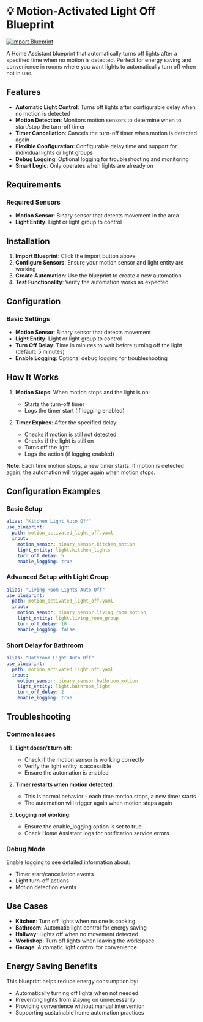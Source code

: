 # 💡 Motion-Activated Light Off Blueprint

[![Import Blueprint](https://my.home-assistant.io/badges/blueprint_import.svg)](https://my.home-assistant.io/redirect/blueprint_import/?blueprint_url=https%3A//raw.githubusercontent.com/n3roGit/HomeAssistant/main/MotionActivatedLightOff/MotionActivatedLightOff.yaml)

A Home Assistant blueprint that automatically turns off lights after a specified time when no motion is detected. Perfect for energy saving and convenience in rooms where you want lights to automatically turn off when not in use.

## Features

- **Automatic Light Control**: Turns off lights after configurable delay when no motion is detected
- **Motion Detection**: Monitors motion sensors to determine when to start/stop the turn-off timer
- **Timer Cancellation**: Cancels the turn-off timer when motion is detected again
- **Flexible Configuration**: Configurable delay time and support for individual lights or light groups
- **Debug Logging**: Optional logging for troubleshooting and monitoring
- **Smart Logic**: Only operates when lights are already on

## Requirements

### Required Sensors
- **Motion Sensor**: Binary sensor that detects movement in the area
- **Light Entity**: Light or light group to control

## Installation

1. **Import Blueprint**: Click the import button above
2. **Configure Sensors**: Ensure your motion sensor and light entity are working
3. **Create Automation**: Use the blueprint to create a new automation
4. **Test Functionality**: Verify the automation works as expected

## Configuration

### Basic Settings
- **Motion Sensor**: Binary sensor that detects movement
- **Light Entity**: Light or light group to control
- **Turn Off Delay**: Time in minutes to wait before turning off the light (default: 5 minutes)
- **Enable Logging**: Optional debug logging for troubleshooting

## How It Works

1. **Motion Stops**: When motion stops and the light is on:
   - Starts the turn-off timer
   - Logs the timer start (if logging enabled)

2. **Timer Expires**: After the specified delay:
   - Checks if motion is still not detected
   - Checks if the light is still on
   - Turns off the light
   - Logs the action (if logging enabled)

**Note**: Each time motion stops, a new timer starts. If motion is detected again, the automation will trigger again when motion stops.

## Configuration Examples

### Basic Setup
```yaml
alias: "Kitchen Light Auto Off"
use_blueprint:
  path: motion_activated_light_off.yaml
  input:
    motion_sensor: binary_sensor.kitchen_motion
    light_entity: light.kitchen_lights
    turn_off_delay: 5
    enable_logging: true
```

### Advanced Setup with Light Group
```yaml
alias: "Living Room Lights Auto Off"
use_blueprint:
  path: motion_activated_light_off.yaml
  input:
    motion_sensor: binary_sensor.living_room_motion
    light_entity: light.living_room_group
    turn_off_delay: 10
    enable_logging: false
```

### Short Delay for Bathroom
```yaml
alias: "Bathroom Light Auto Off"
use_blueprint:
  path: motion_activated_light_off.yaml
  input:
    motion_sensor: binary_sensor.bathroom_motion
    light_entity: light.bathroom_light
    turn_off_delay: 2
    enable_logging: true
```



## Troubleshooting

### Common Issues

1. **Light doesn't turn off**:
   - Check if the motion sensor is working correctly
   - Verify the light entity is accessible
   - Ensure the automation is enabled

2. **Timer restarts when motion detected**:
   - This is normal behavior - each time motion stops, a new timer starts
   - The automation will trigger again when motion stops again

3. **Logging not working**:
   - Ensure the enable_logging option is set to true
   - Check Home Assistant logs for notification service errors

### Debug Mode

Enable logging to see detailed information about:
- Timer start/cancellation events
- Light turn-off actions
- Motion detection events

## Use Cases

- **Kitchen**: Turn off lights when no one is cooking
- **Bathroom**: Automatic light control for energy saving
- **Hallway**: Lights off when no movement detected
- **Workshop**: Turn off lights when leaving the workspace
- **Garage**: Automatic light control for convenience

## Energy Saving Benefits

This blueprint helps reduce energy consumption by:
- Automatically turning off lights when not needed
- Preventing lights from staying on unnecessarily
- Providing convenience without manual intervention
- Supporting sustainable home automation practices 